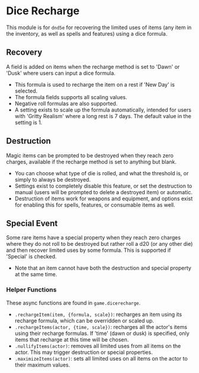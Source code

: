 # Dice Recharge

This module is for `dnd5e` for recovering the limited uses of items (any item in the inventory, as well as spells and features) using a dice formula.

## Recovery
A field is added on items when the recharge method is set to 'Dawn' or 'Dusk' where users can input a dice formula.
- This formula is used to recharge the item on a rest if 'New Day' is selected.
- The formula fields supports all scaling values.
- Negative roll formulas are also supported.
- A setting exists to scale up the formula automatically, intended for users with 'Gritty Realism' where a long rest is 7 days. The default value in the setting is 1.

## Destruction
Magic items can be prompted to be destroyed when they reach zero charges, available if the recharge method is set to anything but blank.
- You can choose what type of die is rolled, and what the threshold is, or simply to always be destroyed.
- Settings exist to completely disable this feature, or set the destruction to manual (users will be prompted to delete a destroyed item) or automatic.
- Destruction of items work for weapons and equipment, and options exist for enabling this for spells, features, or consumable items as well.

## Special Event
Some rare items have a special property when they reach zero charges where they do not roll to be destroyed but rather roll a d20 (or any other die) and then recover limited uses by some formula. This is supported if 'Special' is checked.
- Note that an item cannot have both the destruction and special property at the same time.

### Helper Functions
These async functions are found in `game.dicerecharge`.
* `.rechargeItem(item, {formula, scale})`: recharges an item using its recharge formula, which can be overridden or scaled up.
* `.rechargeItems(actor, {time, scale})`: recharges all the actor's items using their recharge formulas. If 'time' (dawn or dusk) is specified, only items that recharge at this time will be chosen.
* `.nullifyItems(actor)`: removes all limited uses from all items on the actor. This may trigger destruction or special properties.
* `.maximizeItems(actor)`: sets all limited uses on all items on the actor to their maximum values.

